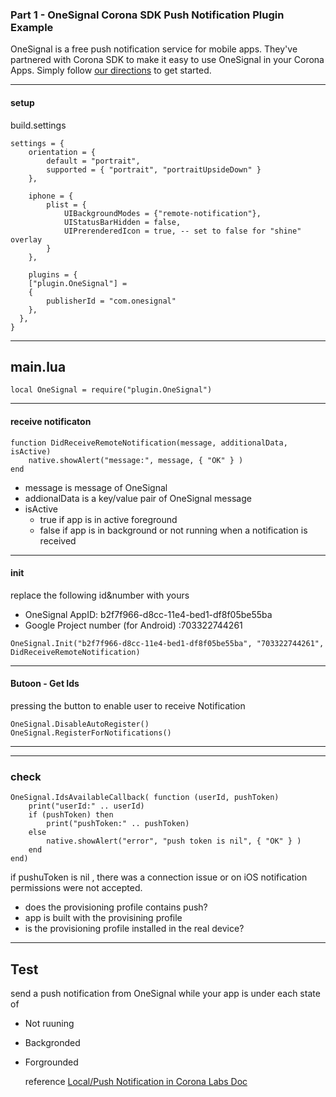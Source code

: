 ### Part 1 - OneSignal Corona SDK Push Notification Plugin Example

OneSignal is a free push notification service for mobile apps. They've partnered with Corona SDK to make it easy to use OneSignal in your Corona Apps. Simply follow [our directions](https://documentation.onesignal.com/docs/corona-sdk-setup) to get started.

---
#### setup
build.settings
```
settings = {
	orientation = {
		default = "portrait",
		supported = { "portrait", "portraitUpsideDown" }
	},
	
	iphone = {
		plist = {
			UIBackgroundModes = {"remote-notification"},
			UIStatusBarHidden = false,
			UIPrerenderedIcon = true, -- set to false for "shine" overlay
		}
	},
	
	plugins = {
    ["plugin.OneSignal"] =
    {
        publisherId = "com.onesignal"
    },
  },
}
```

----
## main.lua
```
local OneSignal = require("plugin.OneSignal")
```

---
#### receive notificaton
```
function DidReceiveRemoteNotification(message, additionalData, isActive)
    native.showAlert("message:", message, { "OK" } )
end
```
* message is message of OneSignal
* addionalData is a key/value pair of OneSignal message
* isActive 
    * true if app is in active foreground
    * false if app is in background or not running when a notification is received

---
#### init
replace the following id&number with yours

* OneSignal AppID: b2f7f966-d8cc-11e4-bed1-df8f05be55ba
* Google Project number (for Android) :703322744261
```
OneSignal.Init("b2f7f966-d8cc-11e4-bed1-df8f05be55ba", "703322744261", DidReceiveRemoteNotification)
```

---
#### Butoon - Get Ids
pressing the button to enable user to receive Notification
```
OneSignal.DisableAutoRegister()
OneSignal.RegisterForNotifications()
```

---


---
### check

```
OneSignal.IdsAvailableCallback( function (userId, pushToken)
    print("userId:" .. userId)
    if (pushToken) then
        print("pushToken:" .. pushToken)
	else
		native.showAlert("error", "push token is nil", { "OK" } )
    end
end)
```

if pushuToken is  nil , there was a connection issue or on iOS notification permissions were not accepted.

* does the provisioning profile contains push?
* app is built with the provisining profile
* is the provisioning profile installed in the real device?

---
## Test

send a push notification from OneSignal while your app is under each state of 

* Not ruuning
* Backgronded
* Forgrounded

    reference [Local/Push Notification in Corona Labs Doc](https://docs.coronalabs.com/guide/events/appNotification/index.html)


